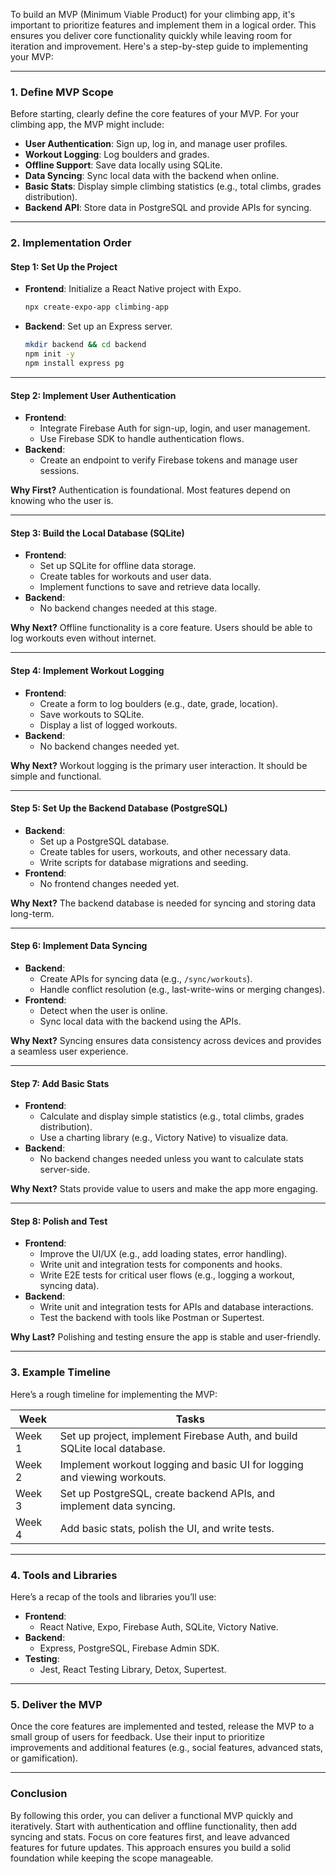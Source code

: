 To build an MVP (Minimum Viable Product) for your climbing app, it's important to prioritize features and implement them in a logical order. This ensures you deliver core functionality quickly while leaving room for iteration and improvement. Here's a step-by-step guide to implementing your MVP:

---

### **1. Define MVP Scope**

Before starting, clearly define the core features of your MVP. For your climbing app, the MVP might include:

- **User Authentication**: Sign up, log in, and manage user profiles.
- **Workout Logging**: Log boulders and grades.
- **Offline Support**: Save data locally using SQLite.
- **Data Syncing**: Sync local data with the backend when online.
- **Basic Stats**: Display simple climbing statistics (e.g., total climbs, grades distribution).
- **Backend API**: Store data in PostgreSQL and provide APIs for syncing.

---

### **2. Implementation Order**

#### **Step 1: Set Up the Project**

- **Frontend**: Initialize a React Native project with Expo.
    
    ```bash
    npx create-expo-app climbing-app
    ```
    
- **Backend**: Set up an Express server.
    
    ```bash
    mkdir backend && cd backend
    npm init -y
    npm install express pg
    ```
    

---

#### **Step 2: Implement User Authentication**

- **Frontend**:
    - Integrate Firebase Auth for sign-up, login, and user management.
    - Use Firebase SDK to handle authentication flows.
- **Backend**:
    - Create an endpoint to verify Firebase tokens and manage user sessions.

**Why First?** Authentication is foundational. Most features depend on knowing who the user is.

---

#### **Step 3: Build the Local Database (SQLite)**

- **Frontend**:
    - Set up SQLite for offline data storage.
    - Create tables for workouts and user data.
    - Implement functions to save and retrieve data locally.
- **Backend**:
    - No backend changes needed at this stage.

**Why Next?** Offline functionality is a core feature. Users should be able to log workouts even without internet.

---

#### **Step 4: Implement Workout Logging**

- **Frontend**:
    - Create a form to log boulders (e.g., date, grade, location).
    - Save workouts to SQLite.
    - Display a list of logged workouts.
- **Backend**:
    - No backend changes needed yet.

**Why Next?** Workout logging is the primary user interaction. It should be simple and functional.

---

#### **Step 5: Set Up the Backend Database (PostgreSQL)**

- **Backend**:
    - Set up a PostgreSQL database.
    - Create tables for users, workouts, and other necessary data.
    - Write scripts for database migrations and seeding.
- **Frontend**:
    - No frontend changes needed yet.

**Why Next?** The backend database is needed for syncing and storing data long-term.

---

#### **Step 6: Implement Data Syncing**

- **Backend**:
    - Create APIs for syncing data (e.g., `/sync/workouts`).
    - Handle conflict resolution (e.g., last-write-wins or merging changes).
- **Frontend**:
    - Detect when the user is online.
    - Sync local data with the backend using the APIs.

**Why Next?** Syncing ensures data consistency across devices and provides a seamless user experience.

---

#### **Step 7: Add Basic Stats**

- **Frontend**:
    - Calculate and display simple statistics (e.g., total climbs, grades distribution).
    - Use a charting library (e.g., Victory Native) to visualize data.
- **Backend**:
    - No backend changes needed unless you want to calculate stats server-side.

**Why Next?** Stats provide value to users and make the app more engaging.

---

#### **Step 8: Polish and Test**

- **Frontend**:
    - Improve the UI/UX (e.g., add loading states, error handling).
    - Write unit and integration tests for components and hooks.
    - Write E2E tests for critical user flows (e.g., logging a workout, syncing data).
- **Backend**:
    - Write unit and integration tests for APIs and database interactions.
    - Test the backend with tools like Postman or Supertest.

**Why Last?** Polishing and testing ensure the app is stable and user-friendly.

---

### **3. Example Timeline**

Here’s a rough timeline for implementing the MVP:

| **Week** | **Tasks** |  
|----------|---------------------------------------------------------------------------|  
| Week 1 | Set up project, implement Firebase Auth, and build SQLite local database. |  
| Week 2 | Implement workout logging and basic UI for logging and viewing workouts. |  
| Week 3 | Set up PostgreSQL, create backend APIs, and implement data syncing. |  
| Week 4 | Add basic stats, polish the UI, and write tests. |

---

### **4. Tools and Libraries**

Here’s a recap of the tools and libraries you’ll use:

- **Frontend**:
    - React Native, Expo, Firebase Auth, SQLite, Victory Native.
- **Backend**:
    - Express, PostgreSQL, Firebase Admin SDK.
- **Testing**:
    - Jest, React Testing Library, Detox, Supertest.

---

### **5. Deliver the MVP**

Once the core features are implemented and tested, release the MVP to a small group of users for feedback. Use their input to prioritize improvements and additional features (e.g., social features, advanced stats, or gamification).

---

### **Conclusion**

By following this order, you can deliver a functional MVP quickly and iteratively. Start with authentication and offline functionality, then add syncing and stats. Focus on core features first, and leave advanced features for future updates. This approach ensures you build a solid foundation while keeping the scope manageable.
